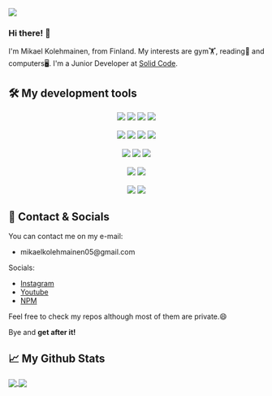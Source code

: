 ![](https://komarev.com/ghpvc/?username=Mikael-Kolehmainen)
### Hi there! 💪

I'm Mikael Kolehmainen, from Finland. My interests are gym🏋️, reading📘 and computers🖥️. I'm a Junior Developer at <a href='https://solidcode.fi/en/frontpage/' target='_blank'>Solid Code</a>.

<h2 align="left">🛠️ My development tools</h2>
<p align="center">
  <!-- LANGUAGES -->
  <img src="https://img.shields.io/badge/JavaScript-F7DF1E?style=for-the-badge&logo=javascript&logoColor=white" />
  <img src="https://img.shields.io/badge/PHP-8993BE?style=for-the-badge&logo=php&logoColor=white" />
  <img src="https://img.shields.io/badge/Python-306998?style=for-the-badge&logo=python&logoColor=white" />
  <img src="https://img.shields.io/badge/C%23-823085?style=for-the-badge&logo=CSharp&logoColor=white" />
  <br />
  <br />
  <!-- WEB DEVELOPMENT -->
  <img src="https://img.shields.io/badge/HTML-e34c26?style=for-the-badge&logo=HTML5&logoColor=white" />
  <img src="https://img.shields.io/badge/CSS-264DE4?style=for-the-badge&logo=CSS3&logoColor=white" />
  <img src="https://img.shields.io/badge/SCSS-C69?style=for-the-badge&logo=SASS&logoColor=white" />
  <img src="https://img.shields.io/badge/REACT-61DBFB?style=for-the-badge&logo=react&logoColor=white" />
  <br />
  <br />
  <!-- ENVIRONMENTS -->
  <img src="https://img.shields.io/badge/LINUX-black?style=for-the-badge&logo=linux&logoColor=white" />
  <img src="https://img.shields.io/badge/DOCKER-0DB7ED?style=for-the-badge&logo=docker&logoColor=white" />
  <img src="https://img.shields.io/badge/AWS-FF9B00?style=for-the-badge&logo=amazon&logoColor=white" />
  <br />
  <br />
  <!-- VERSION CONTROL -->
  <img src="https://img.shields.io/badge/GIT-F1502F?style=for-the-badge&logo=git&logoColor=white" />
  <img src="https://img.shields.io/badge/GITHUB-171515?style=for-the-badge&logo=github&logoColor=white" />
  <br />
  <br />
  <!-- OTHER -->
  <img src="https://img.shields.io/badge/BASH-black?style=for-the-badge&logo=bash&logoColor=white" />
  <img src="https://img.shields.io/badge/MYSQL-00758F?style=for-the-badge&logo=mysql&logoColor=white" />
</p>

<h2 align="left">🤝 Contact & Socials</h2>

You can contact me on my e-mail:
<ul>
  <li>mikaelkolehmainen05@gmail.com</li>
</ul>

Socials:
<ul>
  <li><a href='https://www.instagram.com/mikael_k_2005/' target='_blank'>Instagram</a></li>
  <li><a href='https://www.youtube.com/channel/UCb4ZkKi2XqeopJUEQcTIR8w' target='_blank'>Youtube</a></li>
  <li><a href='https://www.npmjs.com/~mikael-kolehmainen'>NPM</a></li>
</ul>

Feel free to check my repos although most of them are private.😄

Bye and **get after it!**

<h2>📈 My Github Stats</h2>

<a href="https://github.com/anuraghazra/github-readme-stats">
  <img align="center" src="https://github-readme-stats.vercel.app/api?username=Mikael-Kolehmainen&count_private=true&bg_color=30,e96443,904e95&title_color=fff&text_color=fff&hide_border=true" />
</a>
<a href="https://github.com/anuraghazra/github-readme-stats">
  <img align="center" src="https://github-readme-stats.vercel.app/api/top-langs/?username=Mikael-Kolehmainen&count_private=true&langs_count=10&bg_color=30,e96443,904e95&hide_border=true&title_color=fff&text_color=fff&exclude_repo=Scoreboard" />

<!--
**Mikael-Kolehmainen/Mikael-Kolehmainen** is a ✨ _special_ ✨ repository because its `README.md` (this file) appears on your GitHub profile.

Here are some ideas to get you started:

- 🔭 I’m currently working on ...
- 🌱 I’m currently learning ...
- 👯 I’m looking to collaborate on ...
- 🤔 I’m looking for help with ...
- 💬 Ask me about ...
- 📫 How to reach me: ...
- 😄 Pronouns: ...
- ⚡ Fun fact: ...
-->
